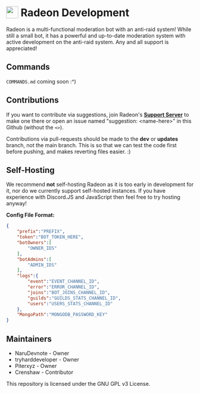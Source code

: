 <h1><img src="https://cdn.discordapp.com/avatars/762359941121048616/5095536e2741937b837d40ac369a4a7b.png" width=32 height=32 align="top"> Radeon Development</h1></img>

Radeon is a multi-functional moderation bot with an anti-raid system! While still a small bot, it has a powerful and up-to-date moderation system with active development on the anti-raid system. Any and all support is appreciated!

## Commands
`COMMANDS.md` coming soon :^)

## Contributions
If you want to contribute via suggestions, join Radeon's [**Support Server**](https://discord.gg/xcZwGhSy4G) to make one there or open an issue named "suggestion: \<name-here>" in this Github (without the `<>`).

Contributions via pull-requests should be made to the **dev** or **updates** branch, not the main branch. This is so that we can test the code first before pushing, and makes reverting files easier. :)

## Self-Hosting
We recommend **not** self-hosting Radeon as it is too early in development for it, nor do we currently support self-hosted instances. If you have experience with Discord.JS and JavaScript then feel free to try hosting anyway!

**Config File Format:**
```json
{
    "prefix":"PREFIX",
    "token":"BOT_TOKEN_HERE",
    "botOwners":[
        "OWNER_IDS"
    ],
    "botAdmins":[
        "ADMIN_IDS"
    ],
    "logs":{
        "event":"EVENT_CHANNEL_ID",
        "error":"ERROR_CHANNEL_ID",
        "joins":"BOT_JOINS_CHANNEL_ID",
        "guilds":"GUILDS_STATS_CHANNEL_ID",
        "users":"USERS_STATS_CHANNEL_ID"
    },
    "MongoPath":"MONGODB_PASSWORD_KEY"
}
```

## Maintainers
* NaruDevnote - Owner
* tryharddeveloper - Owner
* Piterxyz - Owner
* Crenshaw - Contributor

This repository is licensed under the GNU GPL v3 License.